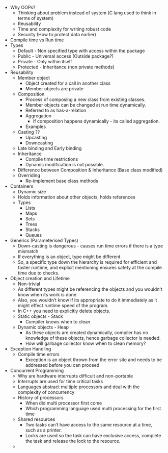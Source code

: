 * Why OOPs?
    * Thinking about problem instead of system (C lang used to think in terms of system)
    * Reusability
    * Time and complexity for writing robust code
    * Security (How to protect data earlier)
* Compile time vs Run time
* Types
    * Default - Non specified type with access within the package
    * Public - Universal access (Outside package?)
    * Private - Only within itself
    * Protected - Inheritance (non private methods)
* Reusability
    * Member object
        * Object created for a call in another class
        * Member objects are private
    * Composition
        * Process of composing a new class from existing classes.
        * Member objects can be changed at run time dynamically.
        * Referred to as has-a-relation
        * Aggregation
            * If composition happens dynamically - its called aggregation.
        * Examples
    * Casting ??
        * Upcasting
        * Downcasting
    * Late binding and Early binding
    * Inheritance
        * Compile time restrictions
        * Dynamic modification is not possible.
    * Difference between Composition & Inheritance (Base class modified)
    * Overriding
        * Re-implement base class methods
* Containers
    * Dynamic size
    * Holds information about other objects, holds references
    * Types
        * Lists
        * Maps
        * Sets
        * Trees
        * Stacks
        * Queues
* Generics (Parameterised Types)
    * Down-casting is dangerous - causes run time errors if there is a type mismatch
    * If everything is an object, type might be different
    * So, a specific type down the hierarchy is required for efficient and faster runtime, and explicit mentioning ensures safety at the compile time due to checks.
* Object creation and Lifetime
    * Non-trivial
    * As different types might be referencing the objects and you wouldn’t know when its work is done
    * Also, you wouldn’t know if its appropriate to do it immediately as it might effect runtime speed of the program.
    * In C++ you need to explicitly delete objects.
    * Static objects - Stack
        * Compiler knows when to clean
    * Dynamic objects - Heap
        * As these objects are created dynamically, compiler has no knowledge of these objects, hence garbage collector is needed.
        * How will garbage collector know when to clean memory?
* Exception Handling
    * Compile time errors 
        * Exception is an object thrown from the error site and needs to be addressed before you can proceed
* Concurrent Programming
    * Why are hardware interrupts difficult and non-portable
    * Interrupts are used for time critical tasks
    * Languages abstract multiple processors and deal with the complexity of concurrency
    * History of processors
        * When did multi processor first come
        * Which programming language used multi processing for the first time
    * Shared resources
        * Two tasks can’t have access to the same resource at a time, such as a printer.
        * Locks are used so the task can have exclusive access, complete the task and release the lock to the resource.
    * 
